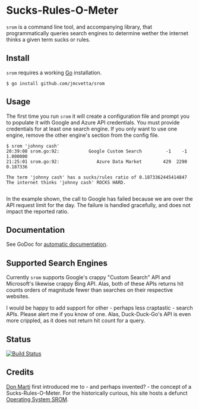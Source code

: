 # Sucks-Rules-O-Meter

`srom` is a command line tool, and accompanying library, that programmatically
queries search engines to determine wether the internet thinks a given term
sucks or rules.

## Install

`srom` requires a working [Go](http://golang.org) installation.

```
$ go install github.com/jmcvetta/srom
```

## Usage

The first time you run `srom` it will create a configuration file and prompt
you to populate it with Google and Azure API credentials.  You must provide
credentials for at least one search engine.  If you only want to use one
engine, remove the other engine's section from the config file.

```
$ srom 'johnny cash'
20:39:08 srom.go:92:           Google Custom Search         -1    -1   1.000000
21:25:01 srom.go:92:              Azure Data Market        429  2290   0.187336

The term 'johnny cash' has a sucks/rules ratio of 0.1873362445414847
The internet thinks 'johnny cash' ROCKS HARD.


```

In the example shown, the call to Google has failed because we are over the API
request limit for the day.  The failure is handled gracefully, and does not
impact the reported ratio.


## Documentation

See GoDoc for [automatic documentation](http://godoc.org/github.com/jmcvetta/srom).


## Supported Search Engines

Currently `srom` supports Google's crappy "Custom Search" API and Microsoft's
likewise crappy Bing API.  Alas, both of these APIs returns hit counts orders
of magnitude fewer than searches on their respective websites.  

I would be happy to add support for other - perhaps less craptastic - search
APIs.  Please alert me if you know of one.  Alas, Duck-Duck-Go's API is even
more crippled, as it does not return hit count for a query.


## Status

[![Build Status](https://drone.io/github.com/jmcvetta/srom/status.png)](https://drone.io/github.com/jmcvetta/srom/latest)


## Credits

[Don Marti](https://github.com/dmarti) first introduced me to - and perhaps
invented? - the concept of a Sucks-Rules-O-Meter.  For the historically curious,
his site hosts a defunct [Operating System SROM](http://srom.zgp.org/).

